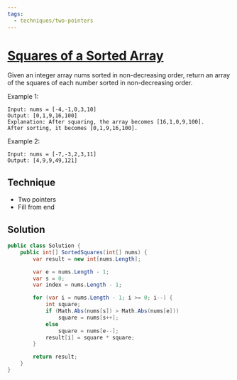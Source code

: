 ```yaml
---
tags:
  - techniques/two-pointers
---
```


# [Squares of a Sorted Array](https://leetcode.com/problems/squares-of-a-sorted-array/)

Given an integer array nums sorted in non-decreasing order, return an array of the squares of each number sorted in non-decreasing order.

Example 1:

```
Input: nums = [-4,-1,0,3,10]
Output: [0,1,9,16,100]
Explanation: After squaring, the array becomes [16,1,0,9,100].
After sorting, it becomes [0,1,9,16,100].
```

Example 2:

```
Input: nums = [-7,-3,2,3,11]
Output: [4,9,9,49,121]
```

## Technique

* Two pointers
* Fill from end

## Solution

```csharp
public class Solution {
    public int[] SortedSquares(int[] nums) {
        var result = new int[nums.Length];

        var e = nums.Length - 1;
        var s = 0;
        var index = nums.Length - 1;

        for (var i = nums.Length - 1; i >= 0; i--) {
            int square;
            if (Math.Abs(nums[s]) > Math.Abs(nums[e]))
                square = nums[s++];
            else
                square = nums[e--];
            result[i] = square * square;
        }

        return result;
    }
}
```
